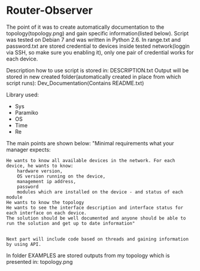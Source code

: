 # Router-Observer
The point of it was to create automatically documentation to the topology(topology.png) and gain specific information(listed below). Script was tested on Debian 7 and was written in Python 2.6.
In range.txt and password.txt are stored credential to devices inside tested network(loggin via SSH, so make sure you enabling it), only one pair of credential works for each device.

Description how to use script is stored in: DESCRIPTION.txt
Output will be stored in new created folder(automatically created in place from which script runs): Dev_Documentation(Contains README.txt)

Library used:
- Sys
- Paramiko
- OS
- Time
- Re

The main points are shown below:
"Minimal requirements what your manager expects:

    He wants to know all available devices in the network. For each device, he wants to know:
        hardware version,
        OS version running on the device,
        management ip address,
        password
        modules which are installed on the device - and status of each module
    He wants to know the topology
    He wants to see the interface description and interface status for each interface on each device.
    The solution should be well documented and anyone should be able to run the solution and get up to date information"
    
    
    Next part will include code based on threads and gaining information by using API.
    
   In folder EXAMPLES are stored outputs from my topology which is presented in: topology.png
